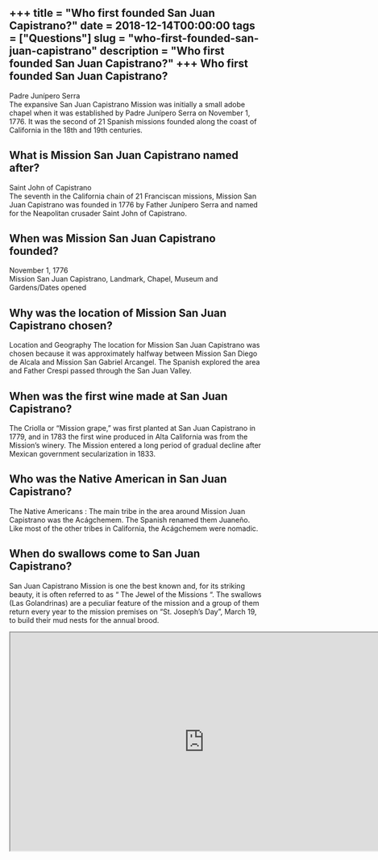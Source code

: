 +++
title = "Who first founded San Juan Capistrano?"
date = 2018-12-14T00:00:00
tags = ["Questions"]
slug = "who-first-founded-san-juan-capistrano"
description = "Who first founded San Juan Capistrano?"
+++
Who first founded San Juan Capistrano?
--------------------------------------

Padre Junípero Serra  
The expansive San Juan Capistrano Mission was initially a small adobe chapel when it was established by Padre Junípero Serra on November 1, 1776. It was the second of 21 Spanish missions founded along the coast of California in the 18th and 19th centuries.

What is Mission San Juan Capistrano named after?
------------------------------------------------

Saint John of Capistrano  
The seventh in the California chain of 21 Franciscan missions, Mission San Juan Capistrano was founded in 1776 by Father Junípero Serra and named for the Neapolitan crusader Saint John of Capistrano.

When was Mission San Juan Capistrano founded?
---------------------------------------------

November 1, 1776  
Mission San Juan Capistrano, Landmark, Chapel, Museum and Gardens/Dates opened

Why was the location of Mission San Juan Capistrano chosen?
-----------------------------------------------------------

Location and Geography The location for Mission San Juan Capistrano was chosen because it was approximately halfway between Mission San Diego de Alcala and Mission San Gabriel Arcangel. The Spanish explored the area and Father Crespi passed through the San Juan Valley.

When was the first wine made at San Juan Capistrano?
----------------------------------------------------

The Criolla or “Mission grape,” was first planted at San Juan Capistrano in 1779, and in 1783 the first wine produced in Alta California was from the Mission’s winery. The Mission entered a long period of gradual decline after Mexican government secularization in 1833.

Who was the Native American in San Juan Capistrano?
---------------------------------------------------

The Native Americans : The main tribe in the area around Mission Juan Capistrano was the Acágchemem. The Spanish renamed them Juaneño. Like most of the other tribes in California, the Acágchemem were nomadic.

When do swallows come to San Juan Capistrano?
---------------------------------------------

San Juan Capistrano Mission is one the best known and, for its striking beauty, it is often referred to as “ The Jewel of the Missions “. The swallows (Las Golandrinas) are a peculiar feature of the mission and a group of them return every year to the mission premises on “St. Joseph’s Day”, March 19, to build their mud nests for the annual brood.

<iframe allow="accelerometer; autoplay; clipboard-write; encrypted-media; gyroscope; picture-in-picture" allowfullscreen="" class="__youtube_prefs__  epyt-is-override  no-lazyload" data-no-lazy="1" data-origheight="433" data-origwidth="770" data-skipgform_ajax_framebjll="" height="433" id="_ytid_91556" loading="lazy" src="https://www.youtube.com/embed/mY4onVaef68?enablejsapi=1&autoplay=0&cc_load_policy=0&cc_lang_pref=&iv_load_policy=1&loop=0&modestbranding=0&rel=1&fs=1&playsinline=0&autohide=2&theme=dark&color=red&controls=1&" title="YouTube player" width="770"></iframe>